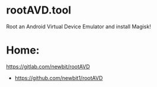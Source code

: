 # rootAVD.tool
Root an Android Virtual Device Emulator and install Magisk!

# Home:
https://gitlab.com/newbit/rootAVD
- https://github.com/newbit1/rootAVD
